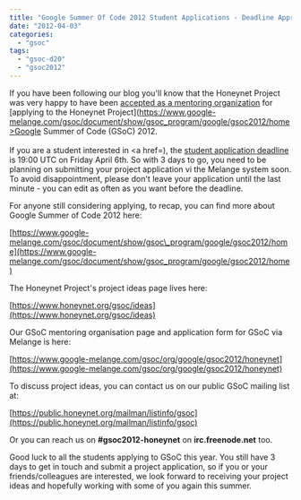 ```yaml
---
title: "Google Summer Of Code 2012 Student Applications - Deadline Approaching"
date: "2012-04-03"
categories: 
  - "gsoc"
tags: 
  - "gsoc-d20"
  - "gsoc2012"
---
```


If you have been following our blog you'll know that the Honeynet Project was very happy to have been [accepted as a mentoring organization](/node/826) for [applying to the Honeynet Project](https://www.google-melange.com/gsoc/document/show/gsoc_program/google/gsoc2012/home>Google Summer of Code (GSoC) 2012</a>.<br><br>If you are a student interested in <a href=), the [student application deadline](https://www.google-melange.com/gsoc/events/google/gsoc2012) is 19:00 UTC on Friday April 6th. So with 3 days to go, you need to be planning on submitting your project application vi the Melange system soon. To avoid disappointment, please don't leave your application until the last minute - you can edit as often as you want before the deadline.  
  
For anyone still considering applying, to recap, you can find more about Google Summer of Code 2012 here:  
  
[https://www.google-melange.com/gsoc/document/show/gsoc\_program/google/gsoc2012/home](https://www.google-melange.com/gsoc/document/show/gsoc_program/google/gsoc2012/home)  
  
The Honeynet Project's project ideas page lives here:  
  
[https://www.honeynet.org/gsoc/ideas](https://www.honeynet.org/gsoc/ideas)  
  
Our GSoC mentoring organisation page and application form for GSoC via Melange is here:  
  
[https://www.google-melange.com/gsoc/org/google/gsoc2012/honeynet](https://www.google-melange.com/gsoc/org/google/gsoc2012/honeynet)  
  
To discuss project ideas, you can contact us on our public GSoC mailing list at:  
  
[https://public.honeynet.org/mailman/listinfo/gsoc](https://public.honeynet.org/mailman/listinfo/gsoc)  
  
Or you can reach us on **#gsoc2012-honeynet** on **irc.freenode.net** too.  
  
Good luck to all the students applying to GSoC this year. You still have 3 days to get in touch and submit a project application, so if you or your friends/colleagues are interested, we look forward to receiving your project ideas and hopefully working with some of you again this summer.
